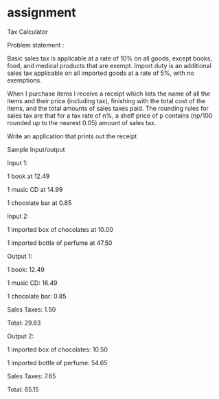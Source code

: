 # assignment
Tax Calculator

Problem statement :

Basic sales tax is applicable at a rate of 10% on all goods, except books, food, and medical products that are exempt. Import duty is an additional sales tax applicable on all imported goods at a rate of 5%, with no exemptions.

When I purchase items I receive a receipt which lists the name of all the items and their price (including tax), finishing with the total cost of the items, and the total amounts of sales taxes paid. The rounding rules for sales tax are that for a tax rate of n%, a shelf price of p contains (np/100 rounded up to the nearest 0.05) amount of sales tax.

 

Write an application that prints out the receipt

 

Sample Input/output

 

Input 1:

1 book at 12.49

1 music CD at 14.99

1 chocolate bar at 0.85</p>

Input 2:

1 imported box of chocolates at 10.00

1 imported bottle of perfume at 47.50

 

Output 1:

1 book: 12.49

1 music CD: 16.49

1 chocolate bar: 0.85

Sales Taxes: 1.50

Total: 29.83

Output 2:

1 imported box of chocolates: 10.50

1 imported bottle of perfume: 54.65

Sales Taxes: 7.65

Total: 65.15

